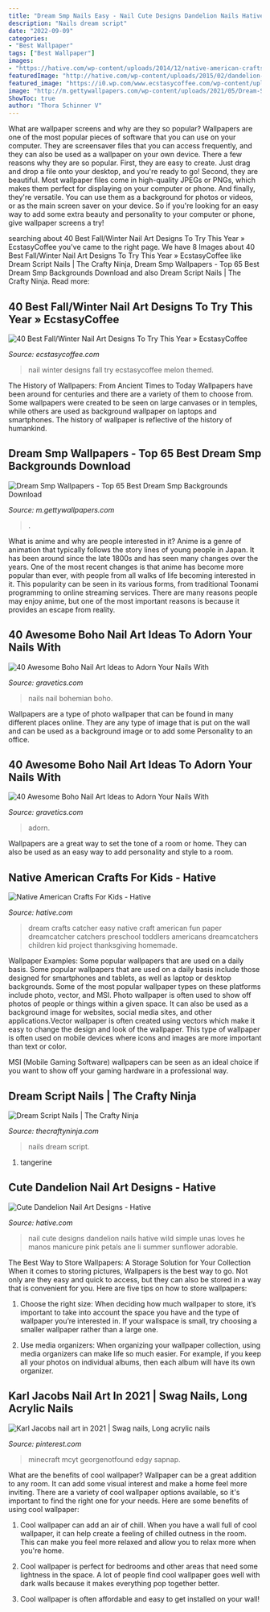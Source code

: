 ```yaml
---
title: "Dream Smp Nails Easy - Nail Cute Designs Dandelion Nails Hative Wild Simple Unas Loves He Manos Manicure Pink Petals Ane Li Summer Sunflower Adorable"
description: "Nails dream script"
date: "2022-09-09"
categories:
- "Best Wallpaper"
tags: ["Best Wallpaper"]
images:
- "https://hative.com/wp-content/uploads/2014/12/native-american-crafts/2-native-american-crafts.jpg"
featuredImage: "http://hative.com/wp-content/uploads/2015/02/dandelion-nails/8-dandelion-nail-art.jpg"
featured_image: "https://i0.wp.com/www.ecstasycoffee.com/wp-content/uploads/2016/10/Black-and-melon-themed-winter-nail-art.jpg"
image: "http://m.gettywallpapers.com/wp-content/uploads/2021/05/Dream-Smp-Wallpaper-For-Laptop-1536x864.png"
ShowToc: true
author: "Thora Schinner V"
---
```



What are wallpaper screens and why are they so popular?
Wallpapers are one of the most popular pieces of software that you can use on your computer. They are screensaver files that you can access frequently, and they can also be used as a wallpaper on your own device. There a few reasons why they are so popular. First, they are easy to create. Just drag and drop a file onto your desktop, and you're ready to go! Second, they are beautiful. Most wallpaper files come in high-quality JPEGs or PNGs, which makes them perfect for displaying on your computer or phone. And finally, they're versatile. You can use them as a background for photos or videos, or as the main screen saver on your device. So if you're looking for an easy way to add some extra beauty and personality to your computer or phone, give wallpaper screens a try!

	

		
searching about 40 Best Fall/Winter Nail Art Designs To Try This Year » EcstasyCoffee you've came to the right page. We have 8 Images about 40 Best Fall/Winter Nail Art Designs To Try This Year » EcstasyCoffee like Dream Script Nails | The Crafty Ninja, Dream Smp Wallpapers - Top 65 Best Dream Smp Backgrounds Download and also Dream Script Nails | The Crafty Ninja. Read more:
		
    
## 40 Best Fall/Winter Nail Art Designs To Try This Year » EcstasyCoffee

<img loading=lazy src="https://i0.wp.com/www.ecstasycoffee.com/wp-content/uploads/2016/10/Black-and-melon-themed-winter-nail-art.jpg" onerror="this.onerror=null;this.src='https://tse4.mm.bing.net/th?id=OIP.ebHye5IUVyzeJzk62mFDEwHaJL&amp;pid=15.1';" alt="40 Best Fall/Winter Nail Art Designs To Try This Year » EcstasyCoffee">

_Source: ecstasycoffee.com_

>nail winter designs fall try ecstasycoffee melon themed. 

	

The History of Wallpapers: From Ancient Times to Today
Wallpapers have been around for centuries and there are a variety of them to choose from. Some wallpapers were created to be seen on large canvases or in temples, while others are used as background wallpaper on laptops and smartphones. The history of wallpaper is reflective of the history of humankind.

    
## Dream Smp Wallpapers - Top 65 Best Dream Smp Backgrounds Download

<img loading=lazy src="http://m.gettywallpapers.com/wp-content/uploads/2021/05/Dream-Smp-Wallpaper-For-Laptop-1536x864.png" onerror="this.onerror=null;this.src='https://tse1.mm.bing.net/th?id=OIP.oYb9D12OaidMAsITsSjseQHaEK&amp;pid=15.1';" alt="Dream Smp Wallpapers - Top 65 Best Dream Smp Backgrounds Download">

_Source: m.gettywallpapers.com_

>. 

	

What is anime and why are people interested in it?
Anime is a genre of animation that typically follows the story lines of young people in Japan. It has been around since the late 1800s and has seen many changes over the years. One of the most recent changes is that anime has become more popular than ever, with people from all walks of life becoming interested in it. This popularity can be seen in its various forms, from traditional Toonami programming to online streaming services. There are many reasons people may enjoy anime, but one of the most important reasons is because it provides an escape from reality.

    
## 40 Awesome Boho Nail Art Ideas To Adorn Your Nails With

<img loading=lazy src="https://www.gravetics.com/wp-content/uploads/2017/06/Lovely-Bohemian-Galactic-Nails.jpg" onerror="this.onerror=null;this.src='https://tse3.mm.bing.net/th?id=OIP.ObP9L9-0v2VO74XiJfW7IwHaHa&amp;pid=15.1';" alt="40 Awesome Boho Nail Art Ideas to Adorn Your Nails With">

_Source: gravetics.com_

>nails nail bohemian boho. 

	



Wallpapers are a type of photo wallpaper that can be found in many different places online. They are any type of image that is put on the wall and can be used as a background image or to add some Personality to an office.

    
## 40 Awesome Boho Nail Art Ideas To Adorn Your Nails With

<img loading=lazy src="https://www.gravetics.com/wp-content/uploads/2017/06/Beat-Boho-Nail-Art-Design.jpg" onerror="this.onerror=null;this.src='https://tse4.mm.bing.net/th?id=OIP.-RvSKdLwUmFgWaL1VqJHKgHaHa&amp;pid=15.1';" alt="40 Awesome Boho Nail Art Ideas to Adorn Your Nails With">

_Source: gravetics.com_

>adorn. 

	

Wallpapers are a great way to set the tone of a room or home. They can also be used as an easy way to add personality and style to a room.

    
## Native American Crafts For Kids - Hative

<img loading=lazy src="https://hative.com/wp-content/uploads/2014/12/native-american-crafts/2-native-american-crafts.jpg" onerror="this.onerror=null;this.src='https://tse4.mm.bing.net/th?id=OIP.-m_96ON21akucftaJTCnmwHaJt&amp;pid=15.1';" alt="Native American Crafts For Kids - Hative">

_Source: hative.com_

>dream crafts catcher easy native craft american fun paper dreamcatcher catchers preschool toddlers americans dreamcatchers children kid project thanksgiving homemade. 

	

Wallpaper Examples: Some popular wallpapers that are used on a daily basis.
Some popular wallpapers that are used on a daily basis include those designed for smartphones and tablets, as well as laptop or desktop backgrounds. Some of the most popular wallpaper types on these platforms include photo, vector, and MSI. 
Photo wallpaper is often used to show off photos of people or things within a given space. It can also be used as a background image for websites, social media sites, and other applications.Vector wallpaper is often created using vectors which make it easy to change the design and look of the wallpaper. This type of wallpaper is often used on mobile devices where icons and images are more important than text or color. 

MSI (Mobile Gaming Software) wallpapers can be seen as an ideal choice if you want to show off your gaming hardware in a professional way.

    
## Dream Script Nails | The Crafty Ninja

<img loading=lazy src="https://i0.wp.com/www.thecraftyninja.com/wp-content/uploads/2014/01/dream-nails.jpg" onerror="this.onerror=null;this.src='https://tse3.mm.bing.net/th?id=OIP.cFxRIdYQyrBmMMcYv5XAWQHaHa&amp;pid=15.1';" alt="Dream Script Nails | The Crafty Ninja">

_Source: thecraftyninja.com_

>nails dream script. 

	

1. tangerine 

    
## Cute Dandelion Nail Art Designs - Hative

<img loading=lazy src="http://hative.com/wp-content/uploads/2015/02/dandelion-nails/8-dandelion-nail-art.jpg" onerror="this.onerror=null;this.src='https://tse1.mm.bing.net/th?id=OIP.v23de7K9HdmsXRDox9UaoAHaHa&amp;pid=15.1';" alt="Cute Dandelion Nail Art Designs - Hative">

_Source: hative.com_

>nail cute designs dandelion nails hative wild simple unas loves he manos manicure pink petals ane li summer sunflower adorable. 

	

The Best Way to Store Wallpapers: A Storage Solution for Your Collection
When it comes to storing pictures, Wallpapers is the best way to go. Not only are they easy and quick to access, but they can also be stored in a way that is convenient for you. Here are five tips on how to store wallpapers:
1) Choose the right size: When deciding how much wallpaper to store, it’s important to take into account the space you have and the type of wallpaper you’re interested in. If your wallspace is small, try choosing a smaller wallpaper rather than a large one.

2) Use media organizers: When organizing your wallpaper collection, using media organizers can make life so much easier. For example, if you keep all your photos on individual albums, then each album will have its own organizer.

    
## Karl Jacobs Nail Art In 2021 | Swag Nails, Long Acrylic Nails

<img loading=lazy src="https://i.pinimg.com/736x/aa/f2/4c/aaf24c8dfd3e8cb09702b4dd77a83c5f.jpg" onerror="this.onerror=null;this.src='https://tse2.mm.bing.net/th?id=OIP.T4BA92p27q0IZVAm5E6WqQHaKf&amp;pid=15.1';" alt="Karl Jacobs nail art in 2021 | Swag nails, Long acrylic nails">

_Source: pinterest.com_

>minecraft mcyt georgenotfound edgy sapnap. 

	

What are the benefits of cool wallpaper?
Wallpaper can be a great addition to any room. It can add some visual interest and make a home feel more inviting. There are a variety of cool wallpaper options available, so it's important to find the right one for your needs. Here are some benefits of using cool wallpaper: 
1. Cool wallpaper can add an air of chill. When you have a wall full of cool wallpaper, it can help create a feeling of chilled outness in the room. This can make you feel more relaxed and allow you to relax more when you're home. 

2. Cool wallpaper is perfect for bedrooms and other areas that need some lightness in the space. A lot of people find cool wallpaper goes well with dark walls because it makes everything pop together better. 

3. Cool wallpaper is often affordable and easy to get installed on your wall!

